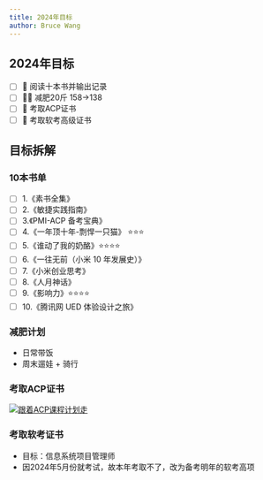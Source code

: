 ```yaml
---
title: 2024年目标
author: Bruce Wang
---
```


## 2024年目标

- [ ] 📖 阅读十本书并输出记录
- [ ] 🚴🏻 减肥20斤 158→138
- [ ] 🥇 考取ACP证书
- [ ] 🥈 考取软考高级证书

## 目标拆解

### 10本书单

- [ ] 1.《素书全集》
- [ ] 2.《敏捷实践指南》
- [ ] 3.《PMI-ACP 备考宝典》
- [ ] 4.《一年顶十年-剽悍一只猫》 :star::star::star:
- [ ] 5.《谁动了我的奶酪》:star::star::star::star:
- [ ] 6.《一往无前（小米 10 年发展史）》
- [ ] 7.《小米创业思考》
- [ ] 8.《人月神话》
- [ ] 9.《影响力》:star::star::star::star:
- [ ] 10.《腾讯网 UED 体验设计之旅》

### 减肥计划

- 日常带饭
- 周末遛娃 + 骑行

### 考取ACP证书

<a data-fancybox title="跟着ACP课程计划走" href="/acp-plan.png">![跟着ACP课程计划走](/acp-plan.png)</a>

### 考取软考证书

- 目标：信息系统项目管理师
- 因2024年5月份就考试，故本年考取不了，改为备考明年的软考高项
